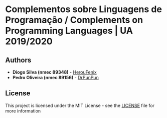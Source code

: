 # Complementos sobre Linguagens de Programação / Complements on Programming Languages | UA 2019/2020

## Authors

-   **Diogo Silva (nmec 89348)** - [HerouFenix](https://github.com/HerouFenix)
-   **Pedro Oliveira (nmec 89156)** - [DrPunPun](https://github.com/DrPunPun)


## License

This project is licensed under the MIT License - see the [LICENSE](https://github.com/heroufenix/cslp/blob/master/LICENSE) file for more information
